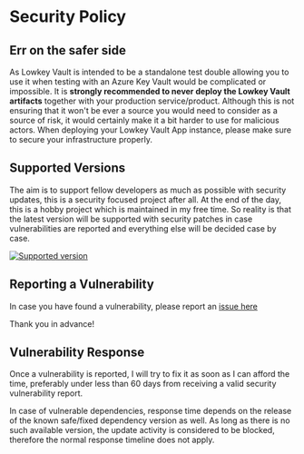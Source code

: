 # Security Policy

## Err on the safer side

As Lowkey Vault is intended to be a standalone test double allowing you to use it when testing with an Azure Key Vault would be complicated
or impossible. It is **strongly recommended to never deploy the Lowkey Vault artifacts** together with your production service/product.
Although this is not ensuring that it won't be ever a source you would need to consider as a source of risk, it would certainly make it a
bit harder to use for malicious actors. When deploying your Lowkey Vault App instance, please make sure to secure your infrastructure
properly.

## Supported Versions

The aim is to support fellow developers as much as possible with security updates, this is a security focused project after all. At the end
of the day, this is a hobby project which is maintained in my free time. So reality is that the latest version will be supported with security
patches in case vulnerabilities are reported and everything else will be decided case by case.

[![Supported version](https://img.shields.io/github/v/tag/nagyesta/lowkey-vault?color=green&logo=git&label=Supported%20version&sort=semver)](https://img.shields.io/github/v/tag/nagyesta/lowkey-vault?color=green&logo=git&label=Supported%20version&sort=semver)

## Reporting a Vulnerability

In case you have found a vulnerability, please report an [issue here](https://github.com/nagyesta/lowkey-vault/issues)

Thank you in advance!

## Vulnerability Response

Once a vulnerability is reported, I will try to fix it as soon as I can afford the time, preferably under less than 60 days from receiving a
valid security vulnerability report.

In case of vulnerable dependencies, response time depends on the release of the known safe/fixed dependency version as well. As long as
there is no such available version, the update activity is considered to be blocked, therefore the normal response timeline does not apply.

